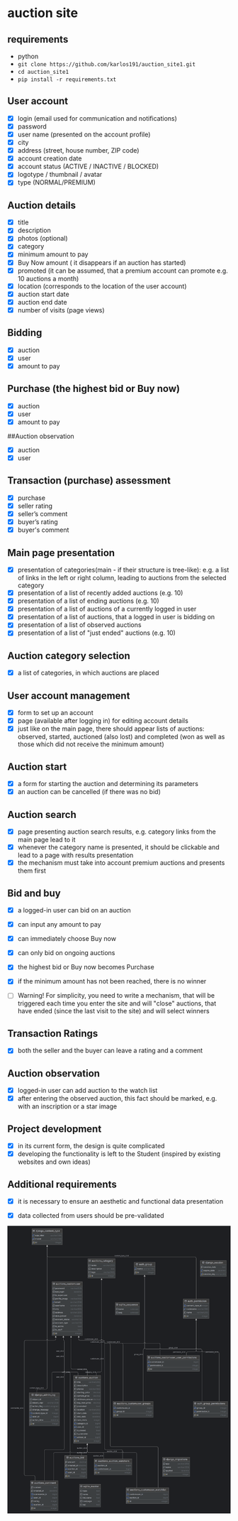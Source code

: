
# auction site

## requirements
- python
- `git clone https://github.com/karlos191/auction_site1.git `
- `cd auction_site1`
- `pip install -r requirements.txt`


## User account
- [x] login (email used for communication and notifications)
- [x] password
- [x] user name (presented on the account profile)
- [x] city
- [x] address (street, house number, ZIP code)
- [x] account creation date
- [x] account status (ACTIVE / INACTIVE / BLOCKED)
- [x] logotype / thumbnail / avatar
- [x] type (NORMAL/PREMIUM)

## Auction details
- [x] title
- [x] description
- [x] photos (optional)
- [x] category
- [x] minimum amount to pay
- [x] Buy Now amount ( it disappears if an auction has started) 
- [x] promoted (it can be assumed, that a premium account can promote e.g. 10 auctions a month)
- [x] location (corresponds to the location of the user account)
- [x] auction start date
- [x] auction end date
- [x] number of visits (page views) 

## Bidding
- [x] auction
- [x] user
- [x] amount to pay

## Purchase (the highest bid or Buy now)
- [x] auction
- [x] user
- [x] amount to pay

 ##Auction observation
- [x] auction
- [x] user

## Transaction (purchase) assessment
- [x] purchase
- [x] seller rating
- [x] seller’s comment
- [x] buyer’s rating
- [x] buyer's comment

## Main page presentation
- [x] presentation of categories(main - if their structure is tree-like): e.g. a list of links in the left or right column, leading to auctions from the selected category
- [x] presentation of a list of recently added auctions (e.g. 10)
- [x] presentation of a list of ending auctions (e.g. 10)
- [x] presentation of a list of auctions of a currently logged in user
- [x] presentation of a list of auctions, that a logged in user is bidding on
- [x] presentation of a list of observed auctions
- [x] presentation of a list of "just ended" auctions (e.g. 10)

## Auction category selection
- [x] a list of categories, in which auctions are placed 

## User account management
- [x] form to set up an account
- [x] page (available after logging in) for editing account details
- [x] just like on the main page, there should appear lists of auctions: observed, started, auctioned (also lost) and completed (won as well as those which did not receive the minimum amount)

## Auction start
- [x] a form for starting the auction and determining its parameters
- [x] an auction can be cancelled (if there was no bid)

## Auction search
- [x] page presenting auction search results, e.g. category links from the main page lead to it
- [x] whenever the category name is presented, it should be clickable and lead to a page with results presentation
- [x] the mechanism must take into account premium auctions and presents them first

## Bid and buy
- [x] a logged-in user can bid on an auction
- [x] can input any amount to pay
- [x] can immediately choose Buy now
- [x] can only bid on ongoing auctions
- [x] the highest bid or Buy now becomes Purchase
- [x] if the minimum amount has not been reached, there is no winner
- [ ] Warning! For simplicity, you need to write a mechanism, that will be triggered each time you enter the site and will "close" auctions, that have ended (since the last visit to the site) and will select winners


## Transaction Ratings
- [x] both the seller and the buyer can leave a rating and a comment

## Auction observation
- [x] logged-in user can add auction to the watch list
- [x] after entering the observed auction, this fact should be marked, e.g. with an inscription or a star image

## Project development
- [x] in its current form, the design is quite complicated
- [x] developing the functionality is left to the Student (inspired by existing websites and own ideas)

## Additional requirements
- [x] it is necessary to ensure an aesthetic and functional data presentation
- [x] data collected from users should be pre-validated


![db diagram](auction_photos/db.png.png)



